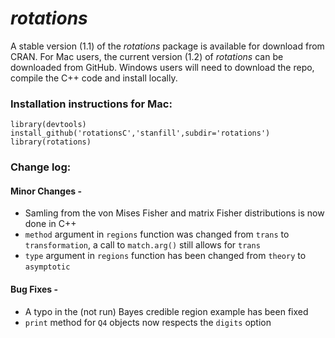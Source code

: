 *rotations*
========================================================
A stable version (1.1) of the *rotations* package is available for download from CRAN.  For Mac users, the current version (1.2) of *rotations* can be downloaded from GitHub.  Windows users will need to download the repo, compile the C++ code and install locally.

### Installation instructions for Mac: 
```
library(devtools)
install_github('rotationsC','stanfill',subdir='rotations')
library(rotations)
```

### Change log:

#### Minor Changes -

* Samling from the von Mises Fisher and matrix Fisher distributions is now done in C++ 
* `method` argument in `regions` function was changed from `trans` to `transformation`, a call to `match.arg()` still allows for `trans`
* `type` argument in `regions` function has been changed from `theory` to `asymptotic`

#### Bug Fixes -

* A typo in the (not run) Bayes credible region example has been fixed
* `print` method for `Q4` objects now respects the `digits` option
